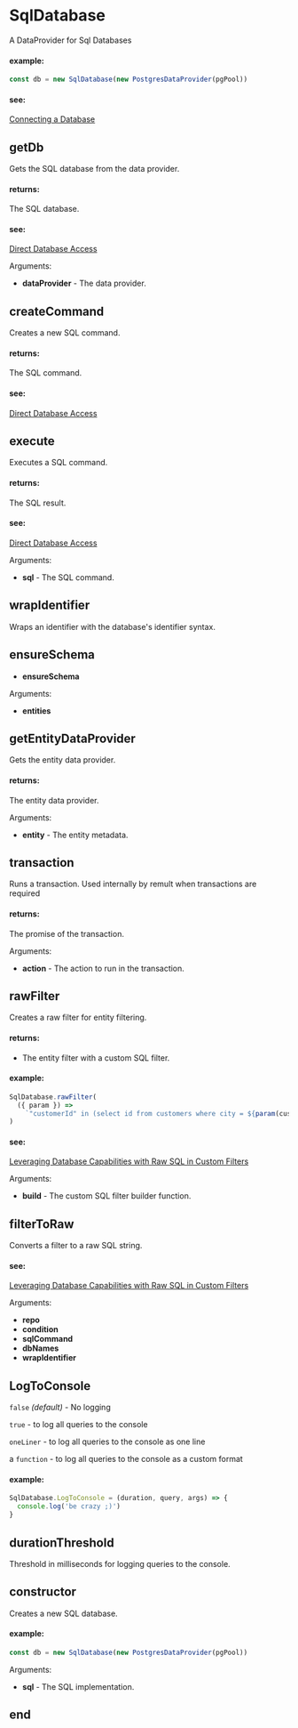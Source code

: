 # SqlDatabase

A DataProvider for Sql Databases

#### example:

```ts
const db = new SqlDatabase(new PostgresDataProvider(pgPool))
```

#### see:

[Connecting a Database](https://remult.dev/docs/quickstart#connecting-a-database)

## getDb

Gets the SQL database from the data provider.

#### returns:

The SQL database.

#### see:

[Direct Database Access](https://remult.dev/docs/running-sql-on-the-server)

Arguments:

- **dataProvider** - The data provider.

## createCommand

Creates a new SQL command.

#### returns:

The SQL command.

#### see:

[Direct Database Access](https://remult.dev/docs/running-sql-on-the-server)

## execute

Executes a SQL command.

#### returns:

The SQL result.

#### see:

[Direct Database Access](https://remult.dev/docs/running-sql-on-the-server)

Arguments:

- **sql** - The SQL command.

## wrapIdentifier

Wraps an identifier with the database's identifier syntax.

## ensureSchema

- **ensureSchema**

Arguments:

- **entities**

## getEntityDataProvider

Gets the entity data provider.

#### returns:

The entity data provider.

Arguments:

- **entity** - The entity metadata.

## transaction

Runs a transaction. Used internally by remult when transactions are required

#### returns:

The promise of the transaction.

Arguments:

- **action** - The action to run in the transaction.

## rawFilter

Creates a raw filter for entity filtering.

#### returns:

- The entity filter with a custom SQL filter.

#### example:

```ts
SqlDatabase.rawFilter(
  ({ param }) =>
    `"customerId" in (select id from customers where city = ${param(customerCity)})`,
)
```

#### see:

[Leveraging Database Capabilities with Raw SQL in Custom Filters](https://remult.dev/docs/custom-filter.html#leveraging-database-capabilities-with-raw-sql-in-custom-filters)

Arguments:

- **build** - The custom SQL filter builder function.

## filterToRaw

Converts a filter to a raw SQL string.

#### see:

[Leveraging Database Capabilities with Raw SQL in Custom Filters](https://remult.dev/docs/running-sql-on-the-server#leveraging-entityfilter-for-sql-databases)

Arguments:

- **repo**
- **condition**
- **sqlCommand**
- **dbNames**
- **wrapIdentifier**

## LogToConsole

`false` _(default)_ - No logging

`true` - to log all queries to the console

`oneLiner` - to log all queries to the console as one line

a `function` - to log all queries to the console as a custom format

#### example:

```ts
SqlDatabase.LogToConsole = (duration, query, args) => {
  console.log('be crazy ;)')
}
```

## durationThreshold

Threshold in milliseconds for logging queries to the console.

## constructor

Creates a new SQL database.

#### example:

```ts
const db = new SqlDatabase(new PostgresDataProvider(pgPool))
```

Arguments:

- **sql** - The SQL implementation.

## end
